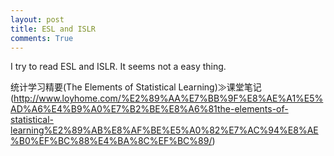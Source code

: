 ```yaml
---
layout: post
title: ESL and ISLR
comments: True
---
```

I try to read ESL and ISLR. It seems not a easy thing.


统计学习精要(The Elements of Statistical Learning)≫课堂笔记
(http://www.loyhome.com/%E2%89%AA%E7%BB%9F%E8%AE%A1%E5%AD%A6%E4%B9%A0%E7%B2%BE%E8%A6%81the-elements-of-statistical-learning%E2%89%AB%E8%AF%BE%E5%A0%82%E7%AC%94%E8%AE%B0%EF%BC%88%E4%BA%8C%EF%BC%89/)